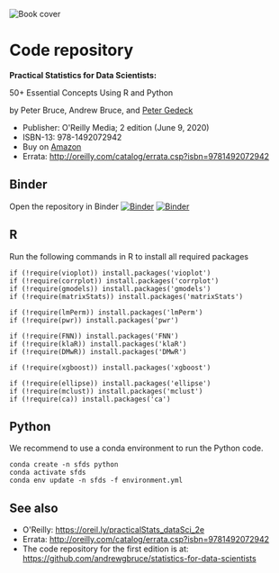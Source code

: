 ![Book cover](/images/cover-small.jpg)

# Code repository
**Practical Statistics for Data Scientists:**  

50+ Essential Concepts Using R and Python

by Peter Bruce, Andrew Bruce, and [Peter Gedeck](https://www.amazon.com/Peter-Gedeck/e/B082BJZJKX/)

- Publisher: O'Reilly Media; 2 edition (June 9, 2020)
- ISBN-13: 978-1492072942
- Buy on [Amazon](https://www.amazon.com/Practical-Statistics-Data-Scientists-Essential/dp/149207294X)
- Errata: http://oreilly.com/catalog/errata.csp?isbn=9781492072942

## Binder
Open the repository in Binder
[![Binder](https://mybinder.org/badge_logo.svg)](https://mybinder.org/v2/gh/gedeck/practical-statistics-for-data-scientists/HEAD)
[![Binder](https://mybinder.org/badge_logo.svg)](https://mybinder.org/v2/gh/gedeck/practical-statistics-for-data-scientists/pg/R_Python_binder)
## R
Run the following commands in R to install all required packages
```
if (!require(vioplot)) install.packages('vioplot')
if (!require(corrplot)) install.packages('corrplot')
if (!require(gmodels)) install.packages('gmodels')
if (!require(matrixStats)) install.packages('matrixStats')

if (!require(lmPerm)) install.packages('lmPerm')
if (!require(pwr)) install.packages('pwr')

if (!require(FNN)) install.packages('FNN')
if (!require(klaR)) install.packages('klaR')
if (!require(DMwR)) install.packages('DMwR')

if (!require(xgboost)) install.packages('xgboost')

if (!require(ellipse)) install.packages('ellipse')
if (!require(mclust)) install.packages('mclust')
if (!require(ca)) install.packages('ca')
```

## Python
We recommend to use a conda environment to run the Python code. 
```
conda create -n sfds python
conda activate sfds
conda env update -n sfds -f environment.yml
```

## See also
- O'Reilly: https://oreil.ly/practicalStats_dataSci_2e
- Errata: http://oreilly.com/catalog/errata.csp?isbn=9781492072942
- The code repository for the first edition is at: https://github.com/andrewgbruce/statistics-for-data-scientists
